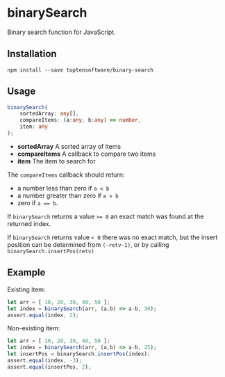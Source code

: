 # binarySearch

Binary search function for JavaScript.

## Installation

```
npm install --save toptensoftware/binary-search
```

## Usage

```ts
binarySearch(
    sortedArray: any[], 
    compareItems: (a:any, b:any) => number, 
    item: any
);
```

* **sortedArray** A sorted array of items
* **compareItems** A callback to compare two items
* **item** The item to search for

The `compareItems` callback should return:

* a number less than zero if `a < b`
* a number greater than zero if `a > b`
* zero if `a == b`.

If `binarySearch` returns a value `>= 0` an exact match was found at the returned index.

If `binarySearch` returns value `< 0` there was no exact match, but the insert position can
be determined from `(-retv-1)`, or by calling `binarySearch.insertPos(retv)`


## Example

Existing item:

```js
let arr = [ 10, 20, 30, 40, 50 ];
let index = binarySearch(arr, (a,b) => a-b, 30);
assert.equal(index, 2);
```

Non-existing item:

```js
let arr = [ 10, 20, 30, 40, 50 ];
let index = binarySearch(arr, (a,b) => a-b, 25);
let insertPos = binarySearch.insertPos(index);
assert.equal(index, -3);
assert.equal(insertPos, 2);
```
